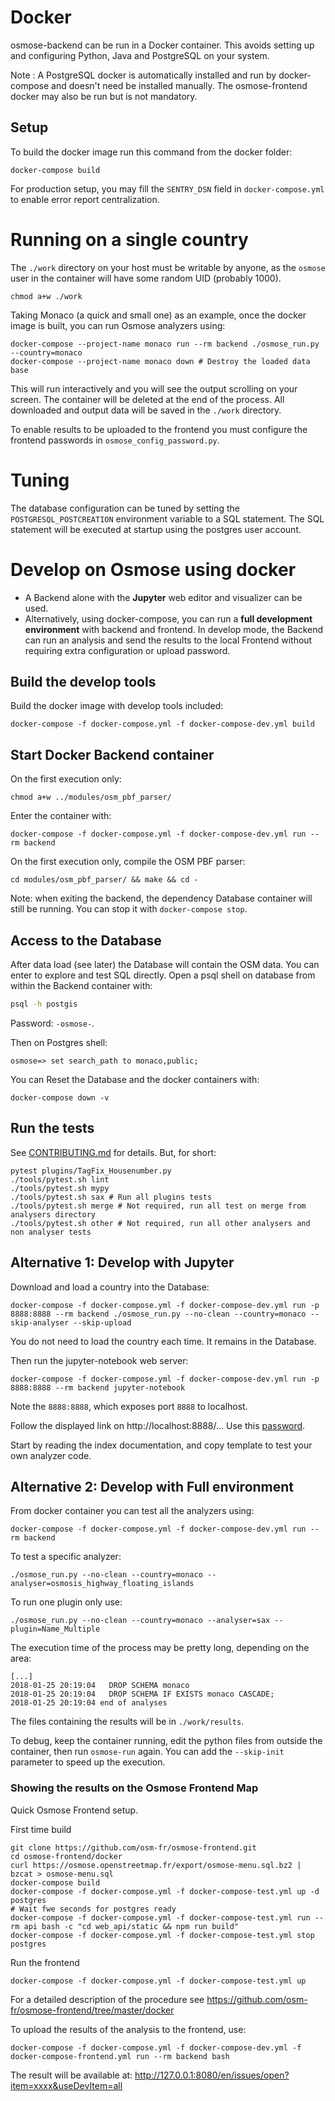 Docker
======

osmose-backend can be run in a Docker container. This avoids setting
up and configuring Python, Java and PostgreSQL on your system.

Note : A PostgreSQL docker is automatically installed and run by
docker-compose and doesn't need be installed manually.
The osmose-frontend docker may also be run but is not mandatory.


Setup
-----

To build the docker image run this command from the docker folder:
```
docker-compose build
```

For production setup, you may fill the `SENTRY_DSN` field in
`docker-compose.yml` to enable error report centralization.

Running on a single country
===========================

The `./work` directory on your host must be writable by anyone, as the
`osmose` user in the container will have some random UID (probably 1000).
```
chmod a+w ./work
```

Taking Monaco (a quick and small one) as an example, once the docker
image is built, you can run Osmose analyzers using:
```
docker-compose --project-name monaco run --rm backend ./osmose_run.py --country=monaco
docker-compose --project-name monaco down # Destroy the loaded data base
```

This will run interactively and you will see the output scrolling on your
screen. The container will be deleted at the end of the process. All
downloaded and output data will be saved in the `./work` directory.

To enable results to be uploaded to the frontend you must configure
the frontend passwords in `osmose_config_password.py`.


Tuning
======

The database configuration can be tuned by setting the `POSTGRESQL_POSTCREATION`
environment variable to a SQL statement. The SQL statement will be executed at
startup using the postgres user account.


Develop on Osmose using docker
==============================

* A Backend alone with the **Jupyter** web editor and visualizer can be
used.
* Alternatively, using docker-compose, you can run a **full development
environment** with backend and frontend. In develop mode, the Backend can
run an analysis and send the results to the local Frontend without
requiring extra configuration or upload password.


## Build the develop tools

Build the docker image with develop tools included:
```
docker-compose -f docker-compose.yml -f docker-compose-dev.yml build
```


## Start Docker Backend container

On the first execution only:
```
chmod a+w ../modules/osm_pbf_parser/
```

Enter the container with:
```
docker-compose -f docker-compose.yml -f docker-compose-dev.yml run --rm backend
```

On the first execution only, compile the OSM PBF parser:
```
cd modules/osm_pbf_parser/ && make && cd -
```

Note: when exiting the backend, the dependency Database container will still be
running. You can stop it with `docker-compose stop`.


## Access to the Database

After data load (see later) the Database will contain the OSM data. You
can enter to explore and test SQL directly. Open a psql shell on database
from within the Backend container with:
```sh
psql -h postgis
```
Password: `-osmose-`.

Then on Postgres shell:
```
osmose=> set search_path to monaco,public;
```

You can Reset the Database and the docker containers with:
```
docker-compose down -v
```


## Run the tests

See [CONTRIBUTING.md](../CONTRIBUTING.md) for details. But, for short:
```
pytest plugins/TagFix_Housenumber.py
./tools/pytest.sh lint
./tools/pytest.sh mypy
./tools/pytest.sh sax # Run all plugins tests
./tools/pytest.sh merge # Not required, run all test on merge from analysers directory
./tools/pytest.sh other # Not required, run all other analysers and non analyser tests
```


## Alternative 1: Develop with Jupyter

Download and load a country into the Database:
```
docker-compose -f docker-compose.yml -f docker-compose-dev.yml run -p 8888:8888 --rm backend ./osmose_run.py --no-clean --country=monaco --skip-analyser --skip-upload
```
You do not need to load the country each time. It remains in the Database.


Then run the jupyter-notebook web server:
```
docker-compose -f docker-compose.yml -f docker-compose-dev.yml run -p 8888:8888 --rm backend jupyter-notebook
```
Note the `8888:8888`, which exposes port `8888` to localhost.

Follow the displayed link on http://localhost:8888/... Use this [password](https://github.com/osm-fr/osmose-backend/blob/master/docker/work/.jupyter/jupyter_notebook_config.py#L13).


Start by reading the index documentation, and copy template to test your
own analyzer code.


## Alternative 2: Develop with Full environment

From docker container you can test all the analyzers using:
```
docker-compose -f docker-compose.yml -f docker-compose-dev.yml run --rm backend
```

To test a specific analyzer:
```
./osmose_run.py --no-clean --country=monaco --analyser=osmosis_highway_floating_islands
```

To run one plugin only use:
```
./osmose_run.py --no-clean --country=monaco --analyser=sax --plugin=Name_Multiple
```

The execution time of the process may be pretty long, depending on the area:
```
[...]
2018-01-25 20:19:04   DROP SCHEMA monaco
2018-01-25 20:19:04   DROP SCHEMA IF EXISTS monaco CASCADE;
2018-01-25 20:19:04 end of analyses
```

The files containing the results will be in `./work/results`.

To debug, keep the container running, edit the python files from outside the container,
then run `osmose-run` again. You can add the `--skip-init` parameter to speed up the execution.

### Showing the results on the Osmose Frontend Map

Quick Osmose Frontend setup.

First time build
```
git clone https://github.com/osm-fr/osmose-frontend.git
cd osmose-frontend/docker
curl https://osmose.openstreetmap.fr/export/osmose-menu.sql.bz2 | bzcat > osmose-menu.sql
docker-compose build
docker-compose -f docker-compose.yml -f docker-compose-test.yml up -d postgres
# Wait fwe seconds for postgres ready
docker-compose -f docker-compose.yml -f docker-compose-test.yml run --rm api bash -c "cd web_api/static && npm run build"
docker-compose -f docker-compose.yml -f docker-compose-test.yml stop postgres
```

Run the frontend
```
docker-compose -f docker-compose.yml -f docker-compose-test.yml up
```

For a detailed description of the procedure see
https://github.com/osm-fr/osmose-frontend/tree/master/docker


To upload the results of the analysis to the frontend, use:
```
docker-compose -f docker-compose.yml -f docker-compose-dev.yml -f docker-compose-frontend.yml run --rm backend bash
```

The result will be available at: http://127.0.0.1:8080/en/issues/open?item=xxxx&useDevItem=all
